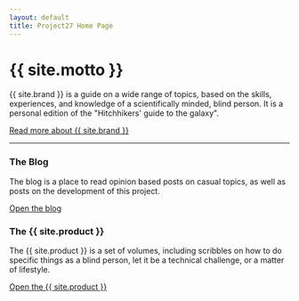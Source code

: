 ```yaml
---
layout: default
title: Project27 Home Page
---
```


# {{ site.motto }}

{{ site.brand }} is a guide on a wide range of topics, based on the skills, experiences, and knowledge of a scientifically minded, blind person. It is a personal edition of the "Hitchhikers' guide to the galaxy".

<div>
      <a href="./README.html" class="btn btn-lg btn-secondary">Read more about {{ site.brand }}</a>
</div>

---

<div class="row">
<div class="col-md-6">
<h3>The Blog</h3>

<p>The blog is a place to read opinion based posts on casual topics, as well as posts on the development of this project.</p>

<a href="./blog/index.html">Open the blog</a>
</div>
<div class="col-md-6">
<h3>The {{ site.product }}</h3>

<p>The {{ site.product }} is a set of volumes, including scribbles on how to do specific things as a blind person, let it be a technical challenge, or a matter of lifestyle.</p>

<a href="./guide/index.html">Open the {{ site.product }}</a>
</div>
</div>

